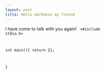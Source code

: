 ```yaml
---
layout: post
title: Hello darkness my freind
---
```

I have come to talk with you again!
<code>
<#include stdio.h>

int main(){
return 21;

}
</code>
